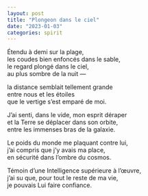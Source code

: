 ```yaml
---
layout: post
title: "Plongeon dans le ciel"
date: "2023-01-03"
categories: spirit
---
```


Étendu à demi sur la plage,  
les coudes bien enfoncés dans le sable,  
le regard plongé dans le ciel,  
au plus sombre de la nuit —  

la distance semblait tellement grande  
entre nous et les étoiles  
que le vertige s’est emparé de moi.  

J’ai senti, dans le vide, mon esprit déraper  
et la Terre se déplacer dans son orbite,  
entre les immenses bras de la galaxie.  

Le poids du monde me plaquant contre lui,  
j’ai compris que j’y avais ma place,  
en sécurité dans l’ombre du cosmos.  

Témoin d’une Intelligence supérieure à l’œuvre,  
j’ai su que, pour tout le reste de ma vie,  
je pouvais Lui faire confiance.  
